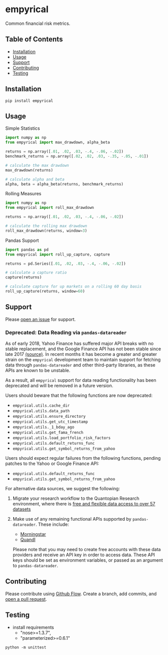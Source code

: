 # empyrical

Common financial risk metrics.

## Table of Contents

- [Installation](#installation)
- [Usage](#usage)
- [Support](#support)
- [Contributing](#contributing)
- [Testing](#testing)

## Installation
```
pip install empyrical
```

## Usage

Simple Statistics
```python
import numpy as np
from empyrical import max_drawdown, alpha_beta

returns = np.array([.01, .02, .03, -.4, -.06, -.02])
benchmark_returns = np.array([.02, .02, .03, -.35, -.05, -.01])

# calculate the max drawdown
max_drawdown(returns)

# calculate alpha and beta
alpha, beta = alpha_beta(returns, benchmark_returns)

```

Rolling Measures
```python
import numpy as np
from empyrical import roll_max_drawdown

returns = np.array([.01, .02, .03, -.4, -.06, -.02])

# calculate the rolling max drawdown
roll_max_drawdown(returns, window=3)

```

Pandas Support
```python
import pandas as pd
from empyrical import roll_up_capture, capture

returns = pd.Series([.01, .02, .03, -.4, -.06, -.02])

# calculate a capture ratio
capture(returns)

# calculate capture for up markets on a rolling 60 day basis
roll_up_capture(returns, window=60)
```

## Support

Please [open an issue](https://github.com/quantopian/empyrical/issues/new) for support.

### Deprecated: Data Reading via `pandas-datareader`

As of early 2018, Yahoo Finance has suffered major API breaks with no stable
replacement, and the Google Finance API has not been stable since late 2017
[(source)](https://github.com/pydata/pandas-datareader/blob/da18fbd7621d473828d7fa81dfa5e0f9516b6793/README.rst).
In recent months it has become a greater and greater strain on the `empyrical`
development team to maintain support for fetching data through
`pandas-datareader` and other third-party libraries, as these APIs are known to
be unstable.

As a result, all `empyrical` support for data reading functionality has been
deprecated and will be removed in a future version.

Users should beware that the following functions are now deprecated:

- `empyrical.utils.cache_dir`
- `empyrical.utils.data_path`
- `empyrical.utils.ensure_directory`
- `empyrical.utils.get_utc_timestamp`
- `empyrical.utils._1_bday_ago`
- `empyrical.utils.get_fama_french`
- `empyrical.utils.load_portfolio_risk_factors`
- `empyrical.utils.default_returns_func`
- `empyrical.utils.get_symbol_returns_from_yahoo`

Users should expect regular failures from the following functions, pending
patches to the Yahoo or Google Finance API:

- `empyrical.utils.default_returns_func`
- `empyrical.utils.get_symbol_returns_from_yahoo`

For alternative data sources, we suggest the following:

1. Migrate your research workflow to the Quantopian Research environment,
   where there is [free and flexible data access to over 57
   datasets](https://www.quantopian.com/data)
2. Make use of any remaining functional APIs supported by
   `pandas-datareader`. These include:

   - [Morningstar](https://pydata.github.io/pandas-datareader/stable/remote_data.html#remote-data-morningstar)
   - [Quandl](https://pydata.github.io/pandas-datareader/stable/remote_data.html#remote-data-quandl)

   Please note that you may need to create free accounts with these data
   providers and receive an API key in order to access data. These API keys
   should be set as environment variables, or passed as an argument to
   `pandas-datareader`.

## Contributing

Please contribute using [Github Flow](https://guides.github.com/introduction/flow/). Create a branch, add commits, and [open a pull request](https://github.com/quantopian/empyrical/compare/).

## Testing
- install requirements
  - "nose>=1.3.7",
  - "parameterized>=0.6.1"

```
python -m unittest
```
